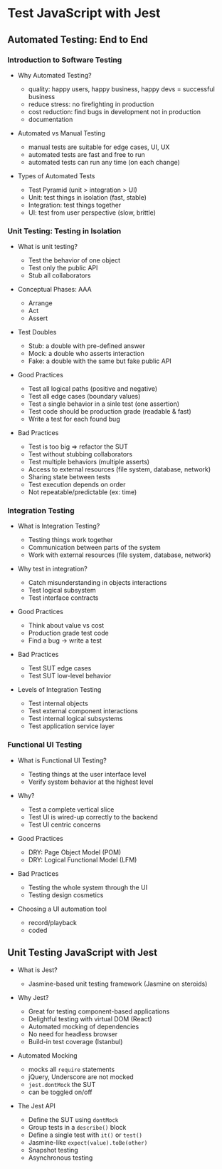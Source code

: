 # Test JavaScript with Jest

## Automated Testing: End to End

### Introduction to Software Testing

* Why Automated Testing?
    * quality: happy users, happy business, happy devs = successful business
    * reduce stress: no firefighting in production
    * cost reduction: find bugs in development not in production
    * documentation

* Automated vs Manual Testing
    * manual tests are suitable for edge cases, UI, UX
    * automated tests are fast and free to run
    * automated tests can run any time (on each change)

* Types of Automated Tests
    * Test Pyramid (unit > integration > UI)
    * Unit: test things in isolation (fast, stable)
    * Integration: test things together
    * UI: test from user perspective (slow, brittle)

### Unit Testing: Testing in Isolation

* What is unit testing?
    * Test the behavior of one object
    * Test only the public API
    * Stub all collaborators

* Conceptual Phases: AAA
    * Arrange
    * Act
    * Assert

* Test Doubles
    * Stub: a double with pre-defined answer
    * Mock: a double who asserts interaction
    * Fake: a double with the same but fake public API

* Good Practices
    * Test all logical paths (positive and negative)
    * Test all edge cases (boundary values)
    * Test a single behavior in a sinle test (one assertion)
    * Test code should be production grade (readable & fast)
    * Write a test for each found bug

* Bad Practices
    * Test is too big => refactor the SUT
    * Test without stubbing collaborators
    * Test multiple behaviors (multiple asserts)
    * Access to external resources (file system, database, network)
    * Sharing state between tests
    * Test execution depends on order
    * Not repeatable/predictable (ex: time)

### Integration Testing

* What is Integration Testing?
    * Testing things work together
    * Communication between parts of the system
    * Work with external resources (file system, database, network)

* Why test in integration?
    * Catch misunderstanding in objects interactions
    * Test logical subsystem
    * Test interface contracts

* Good Practices
    * Think about value vs cost
    * Production grade test code
    * Find a bug -> write a test

* Bad Practices
    * Test SUT edge cases
    * Test SUT low-level behavior

* Levels of Integration Testing
    * Test internal objects
    * Test external component interactions
    * Test internal logical subsystems
    * Test application service layer

### Functional UI Testing

* What is Functional UI Testing?
    * Testing things at the user interface level
    * Verify system behavior at the highest level

* Why?
    * Test a complete vertical slice
    * Test UI is wired-up correctly to the backend
    * Test UI centric concerns

* Good Practices
    * DRY: Page Object Model (POM)
    * DRY: Logical Functional Model (LFM)

* Bad Practices
    * Testing the whole system through the UI
    * Testing design cosmetics

* Choosing a UI automation tool
    * record/playback
    * coded

## Unit Testing JavaScript with Jest

* What is Jest?
   * Jasmine-based unit testing framework (Jasmine on steroids)

* Why Jest?
   * Great for testing component-based applications
   * Delightful testing with virtual DOM (React)
   * Automated mocking of dependencies
   * No need for headless browser
   * Build-in test coverage (Istanbul)

* Automated Mocking
    * mocks all `require` statements
    * jQuery, Underscore are not mocked
    * `jest.dontMock` the SUT
    * can be toggled on/off

* The Jest API
    * Define the SUT using `dontMock`
    * Group tests in a `describe()` block
    * Define a single test with `it()` or `test()`
    * Jasmine-like `expect(value).toBe(other)`
    * Snapshot testing
    * Asynchronous testing
